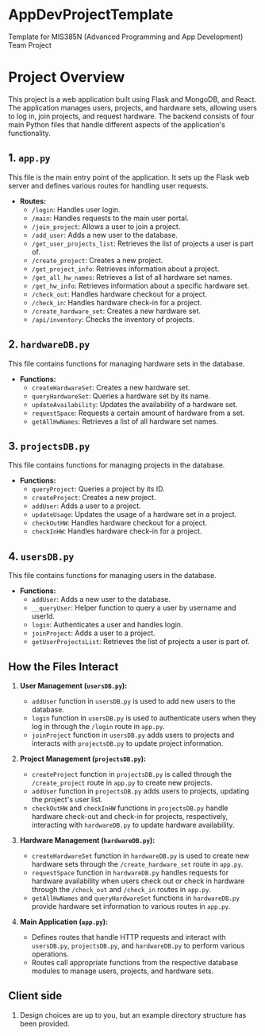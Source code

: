 # AppDevProjectTemplate
Template for MIS385N (Advanced Programming and App Development) Team Project
# Project Overview

This project is a web application built using Flask and MongoDB, and React. The application manages users, projects, and hardware sets, allowing users to log in, join projects, and request hardware. The backend consists of four main Python files that handle different aspects of the application's functionality.

## 1. `app.py`

This file is the main entry point of the application. It sets up the Flask web server and defines various routes for handling user requests.

- **Routes:**
  - `/login`: Handles user login.
  - `/main`: Handles requests to the main user portal.
  - `/join_project`: Allows a user to join a project.
  - `/add_user`: Adds a new user to the database.
  - `/get_user_projects_list`: Retrieves the list of projects a user is part of.
  - `/create_project`: Creates a new project.
  - `/get_project_info`: Retrieves information about a project.
  - `/get_all_hw_names`: Retrieves a list of all hardware set names.
  - `/get_hw_info`: Retrieves information about a specific hardware set.
  - `/check_out`: Handles hardware checkout for a project.
  - `/check_in`: Handles hardware check-in for a project.
  - `/create_hardware_set`: Creates a new hardware set.
  - `/api/inventory`: Checks the inventory of projects.

## 2. `hardwareDB.py`

This file contains functions for managing hardware sets in the database.

- **Functions:**
  - `createHardwareSet`: Creates a new hardware set.
  - `queryHardwareSet`: Queries a hardware set by its name.
  - `updateAvailability`: Updates the availability of a hardware set.
  - `requestSpace`: Requests a certain amount of hardware from a set.
  - `getAllHwNames`: Retrieves a list of all hardware set names.

## 3. `projectsDB.py`

This file contains functions for managing projects in the database.

- **Functions:**
  - `queryProject`: Queries a project by its ID.
  - `createProject`: Creates a new project.
  - `addUser`: Adds a user to a project.
  - `updateUsage`: Updates the usage of a hardware set in a project.
  - `checkOutHW`: Handles hardware checkout for a project.
  - `checkInHW`: Handles hardware check-in for a project.

## 4. `usersDB.py`

This file contains functions for managing users in the database.

- **Functions:**
  - `addUser`: Adds a new user to the database.
  - `__queryUser`: Helper function to query a user by username and userId.
  - `login`: Authenticates a user and handles login.
  - `joinProject`: Adds a user to a project.
  - `getUserProjectsList`: Retrieves the list of projects a user is part of.

## How the Files Interact

1. **User Management (`usersDB.py`):**
   - `addUser` function in `usersDB.py` is used to add new users to the database.
   - `login` function in `usersDB.py` is used to authenticate users when they log in through the `/login` route in `app.py`.
   - `joinProject` function in `usersDB.py` adds users to projects and interacts with `projectsDB.py` to update project information.

2. **Project Management (`projectsDB.py`):**
   - `createProject` function in `projectsDB.py` is called through the `/create_project` route in `app.py` to create new projects.
   - `addUser` function in `projectsDB.py` adds users to projects, updating the project's user list.
   - `checkOutHW` and `checkInHW` functions in `projectsDB.py` handle hardware check-out and check-in for projects, respectively, interacting with `hardwareDB.py` to update hardware availability.

3. **Hardware Management (`hardwareDB.py`):**
   - `createHardwareSet` function in `hardwareDB.py` is used to create new hardware sets through the `/create_hardware_set` route in `app.py`.
   - `requestSpace` function in `hardwareDB.py` handles requests for hardware availability when users check out or check in hardware through the `/check_out` and `/check_in` routes in `app.py`.
   - `getAllHwNames` and `queryHardwareSet` functions in `hardwareDB.py` provide hardware set information to various routes in `app.py`.

4. **Main Application (`app.py`):**
   - Defines routes that handle HTTP requests and interact with `usersDB.py`, `projectsDB.py`, and `hardwareDB.py` to perform various operations.
   - Routes call appropriate functions from the respective database modules to manage users, projects, and hardware sets.

## Client side

1. Design choices are up to you, but an example directory structure has been provided. 
